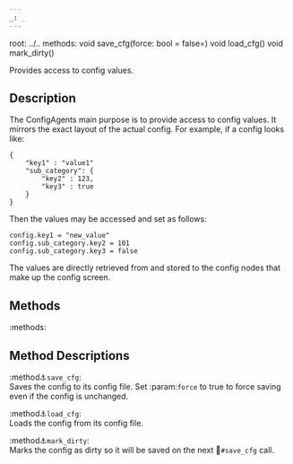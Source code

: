 ```yaml
---
_: _
---
```

root: ../..
methods:    void save_cfg(force: bool = false=)
            void load_cfg()
            void mark_dirty()

Provides access to config values.


## Description

The ConfigAgents main purpose is to provide access to config values. It mirrors the exact layout of the actual config. For example, if a config looks like:
```gdscript
{
    "key1" : "value1"
    "sub_category": {
        "key2" : 123,
        "key3" : true
    }
}
```
Then the values may be accessed and set as follows:
```gdscript
config.key1 = "new_value"
config.sub_category.key2 = 101
config.sub_category.key3 = false
```
The values are directly retrieved from and stored to the config nodes that make up the config screen.

## Methods

:methods:

## Method Descriptions

:method:anchor:`save_cfg`: <br>
<span class="indent">
Saves the config to its config file. Set :param:`force` to true to force saving even if the config is unchanged.
</span>

:method:anchor:`load_cfg`: <br>
<span class="indent">
Loads the config from its config file.
</span>

:method:anchor:`mark_dirty`: <br>
<span class="indent">
Marks the config as dirty so it will be saved on the next :link:`#save_cfg` call.
</span>